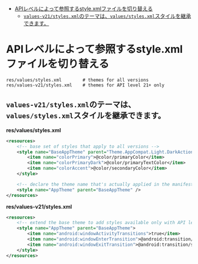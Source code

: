 <!-- TOC depthFrom:1 depthTo:6 withLinks:1 updateOnSave:1 orderedList:0 -->

- [APIレベルによって参照するstyle.xmlファイルを切り替える](#apiレヘルによって参照するstylexmlファイルを切り替える)
	- [`values-v21/styles.xml`のテーマは、`values/styles.xml`スタイルを継承できます。](#values-v21stylesxmlのテーマはvaluesstylesxmlスタイルを継承できます)

<!-- /TOC -->


# APIレベルによって参照するstyle.xmlファイルを切り替える

```
res/values/styles.xml        # themes for all versions
res/values-v21/styles.xml    # themes for API level 21+ only
```


## `values-v21/styles.xml`のテーマは、`values/styles.xml`スタイルを継承できます。

**res/values/styles.xml**

```xml
<resources>
    <!-- base set of styles that apply to all versions -->
    <style name="BaseAppTheme" parent="Theme.AppCompat.Light.DarkActionBar">
        <item name="colorPrimary">@color/primaryColor</item>
        <item name="colorPrimaryDark">@color/primaryTextColor</item>
        <item name="colorAccent">@color/secondaryColor</item>
    </style>

    <!-- declare the theme name that's actually applied in the manifest file -->
    <style name="AppTheme" parent="BaseAppTheme" />
</resources>
```


**res/values-v21/styles.xml**

```xml
<resources>
    <!-- extend the base theme to add styles available only with API level 21+ -->
    <style name="AppTheme" parent="BaseAppTheme">
        <item name="android:windowActivityTransitions">true</item>
        <item name="android:windowEnterTransition">@android:transition/slide_right</item>
        <item name="android:windowExitTransition">@android:transition/slide_left</item>
    </style>
</resources>
```
